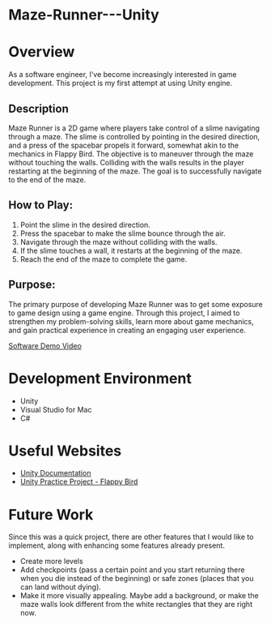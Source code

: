 # Maze-Runner---Unity

# Overview

As a software engineer, I've become increasingly interested in game development. This project is my first attempt at using Unity engine.

## Description
Maze Runner is a 2D game where players take control of a slime navigating through a maze. The slime is controlled by pointing in the desired direction, and a press of the spacebar propels it forward, somewhat akin to the mechanics in Flappy Bird. The objective is to maneuver through the maze without touching the walls. Colliding with the walls results in the player restarting at the beginning of the maze. The goal is to successfully navigate to the end of the maze.

## How to Play:
1. Point the slime in the desired direction.
2. Press the spacebar to make the slime bounce through the air.
3. Navigate through the maze without colliding with the walls.
4. If the slime touches a wall, it restarts at the beginning of the maze.
5. Reach the end of the maze to complete the game.

## Purpose:
The primary purpose of developing Maze Runner was to get some exposure to game design using a game engine. Through this project, I aimed to strengthen my problem-solving skills, learn more about game mechanics, and gain practical experience in creating an engaging user experience.

[Software Demo Video](http://youtube.link.goes.here)

# Development Environment

* Unity
* Visual Studio for Mac
* C#

# Useful Websites

* [Unity Documentation](https://docs.unity3d.com/Manual/index.html)
* [Unity Practice Project - Flappy Bird](https://www.youtube.com/watch?v=XtQMytORBmM&list=LL&index=1&t=1852s)

# Future Work

Since this was a quick project, there are other features that I would like to implement, along with enhancing some features already present.
* Create more levels
* Add checkpoints (pass a certain point and you start returning there when you die instead of the beginning) or safe zones (places that you can land without dying).
* Make it more visually appealing. Maybe add a background, or make the maze walls look different from the white rectangles that they are right now.
